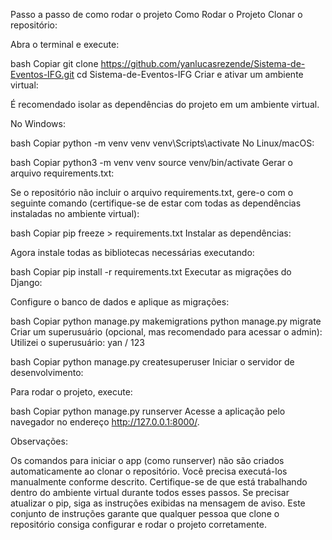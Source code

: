 Passo a passo de como rodar o projeto
Como Rodar o Projeto
Clonar o repositório:

Abra o terminal e execute:

bash
Copiar
git clone https://github.com/yanlucasrezende/Sistema-de-Eventos-IFG.git
cd Sistema-de-Eventos-IFG
Criar e ativar um ambiente virtual:

É recomendado isolar as dependências do projeto em um ambiente virtual.

No Windows:

bash
Copiar
python -m venv venv
venv\Scripts\activate
No Linux/macOS:

bash
Copiar
python3 -m venv venv
source venv/bin/activate
Gerar o arquivo requirements.txt:

Se o repositório não incluir o arquivo requirements.txt, gere-o com o seguinte comando (certifique-se de estar com todas as dependências instaladas no ambiente virtual):

bash
Copiar
pip freeze > requirements.txt
Instalar as dependências:

Agora instale todas as bibliotecas necessárias executando:

bash
Copiar
pip install -r requirements.txt
Executar as migrações do Django:

Configure o banco de dados e aplique as migrações:

bash
Copiar
python manage.py makemigrations
python manage.py migrate
Criar um superusuário (opcional, mas recomendado para acessar o admin):
Utilizei o superusuário: yan / 123

bash
Copiar
python manage.py createsuperuser
Iniciar o servidor de desenvolvimento:

Para rodar o projeto, execute:

bash
Copiar
python manage.py runserver
Acesse a aplicação pelo navegador no endereço http://127.0.0.1:8000/.

Observações:

Os comandos para iniciar o app (como runserver) não são criados automaticamente ao clonar o repositório. Você precisa executá-los manualmente conforme descrito.
Certifique-se de que está trabalhando dentro do ambiente virtual durante todos esses passos.
Se precisar atualizar o pip, siga as instruções exibidas na mensagem de aviso.
Este conjunto de instruções garante que qualquer pessoa que clone o repositório consiga configurar e rodar o projeto corretamente.